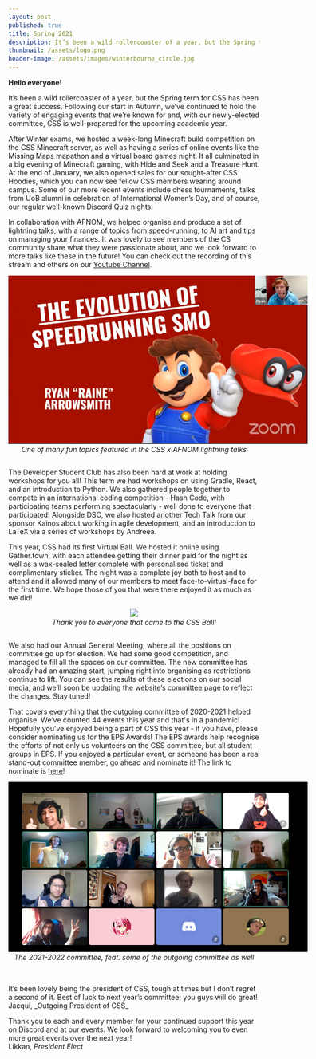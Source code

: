 ```yaml
---
layout: post
published: true
title: Spring 2021
description: It’s been a wild rollercoaster of a year, but the Spring term for CSS has been a great success. 
thumbnail: /assets/logo.png
header-image: /assets/images/winterbourne_circle.jpg
---
```


**Hello everyone!**

It’s been a wild rollercoaster of a year, but the Spring term for CSS has been a great success. Following our start in Autumn, we’ve continued to hold the variety of engaging events that we’re known for and, with our newly-elected committee, CSS is well-prepared for the upcoming academic year. 

After Winter exams, we hosted a week-long Minecraft build competition on the CSS Minecraft server, as well as having a series of online events like the Missing Maps mapathon and a virtual board games night. It all culminated in a big evening of Minecraft gaming, with Hide and Seek and a Treasure Hunt. At the end of January, we also opened sales for our sought-after CSS Hoodies, which you can now see fellow CSS members wearing around campus. Some of our more recent events include chess tournaments, talks from UoB alumni in celebration of International Women’s Day, and of course, our regular well-known Discord Quiz nights.

In collaboration with AFNOM, we helped organise and produce a set of lightning talks, with a range of topics from speed-running, to AI art and tips on managing your finances. It was lovely to see members of the CS community share what they were passionate about, and we look forward to more talks like these in the future! You can check out the recording of this stream and others on our [Youtube Channel](https://cssbham.com/youtube).

<div align="center">
<img src="/assets/images/spring_newsletter/lightningtalks_0.png" style="max-height:40vh;width:auto;max-width:600px;">
<p style="transform:translateY(-15px);"><em>One of many fun topics featured in the CSS x AFNOM lightning talks</em>
</p></div>

The Developer Student Club has also been hard at work at holding workshops for you all! This term we had workshops on using Gradle, React, and an introduction to Python. We also gathered people together to compete in an international coding competition - Hash Code, with participating teams performing spectacularly - well done to everyone that participated! Alongside DSC, we also hosted another Tech Talk from our sponsor Kainos about working in agile development, and an introduction to LaTeX via a series of workshops by Andreea. 

This year, CSS had its first Virtual Ball. We hosted it online using Gather.town, with each attendee getting their dinner paid for the night as well as a wax-sealed letter complete with personalised ticket and complimentary sticker. The night was a complete joy both to host and to attend and it allowed many of our members to meet face-to-virtual-face for the first time. We hope those of you that were there enjoyed it as much as we did!

<div align="center">
<img src="/assets/images/spring_newsletter/CSS_Virtual_Ball_2021.png" style="max-height:40vh;width:auto;max-width:600px;">
<p style="transform:translateY(-15px);"><em>Thank you to everyone that came to the CSS Ball!</em>
</p></div>

We also had our Annual General Meeting, where all the positions on committee go up for election. We had some good competition, and managed to fill all the spaces on our committee. The new committee has already had an amazing start, jumping right into organising as restrictions continue to lift. You can see the results of these elections on our social media, and we’ll soon be updating the website’s committee page to reflect the changes. Stay tuned!

That covers everything that the outgoing committee of 2020-2021 helped organise. We’ve counted 44 events this year and that's in a pandemic! Hopefully you’ve enjoyed being a part of CSS this year - if you have, please consider nominating us for the EPS Awards! The EPS awards help recognise the efforts of not only us volunteers on the CSS committee, but all student groups in EPS. If you enjoyed a particular event, or someone has been a real stand-out committee member, go ahead and nominate it! The link to nominate is [here](https://www.birmingham.ac.uk/university/colleges/eps/eps-community/students/societies-awards/nominate.aspx)!

<div align="center">
<img src="/assets/images/spring_newsletter/committee_2.png" style="max-height:40vh;width:auto;max-width:600px;">
<p style="transform:translateY(-15px);"><em>The 2021-2022 committee, feat. some of the outgoing committee as well</em>
</p></div>

<br>
It’s been lovely being the president of CSS, tough at times but I don’t regret a second of it. Best of luck to next year’s committee; you guys will do great!
<br> 
Jacqui, _Outgoing President of CSS_
<br>

Thank you to each and every member for your continued support this year on Discord and at our events. We look forward to welcoming you to even more great events over the next year!
<br>
Likkan, _President Elect_